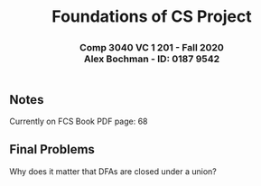 <h1><p align="center"> Foundations of CS Project </p>

<h3><p align="center">
    Comp 3040 VC 1 201 - Fall 2020 <br>
    Alex Bochman - ID: 0187 9542<br><br>
</p></h3>

<h2>Notes<br></h2>
Currently on FCS Book PDF page: 68

<h2>Final Problems<br></h2>
Why does it matter that DFAs are closed under a union?

